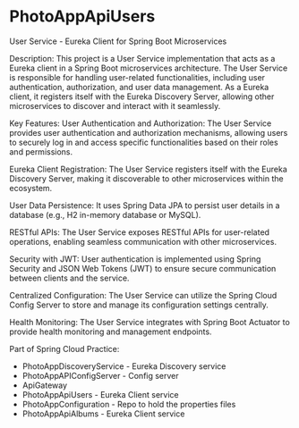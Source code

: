 # PhotoAppApiUsers
 User Service - Eureka Client for Spring Boot Microservices

Description:
This project is a User Service implementation that acts as a Eureka client in a Spring Boot microservices architecture. The User Service is responsible for handling user-related functionalities, including user authentication, authorization, and user data management. As a Eureka client, it registers itself with the Eureka Discovery Server, allowing other microservices to discover and interact with it seamlessly.

Key Features:
User Authentication and Authorization: The User Service provides user authentication and authorization mechanisms, allowing users to securely log in and access specific functionalities based on their roles and permissions.

Eureka Client Registration: The User Service registers itself with the Eureka Discovery Server, making it discoverable to other microservices within the ecosystem.

User Data Persistence: It uses Spring Data JPA to persist user details in a database (e.g., H2 in-memory database or MySQL).

RESTful APIs: The User Service exposes RESTful APIs for user-related operations, enabling seamless communication with other microservices.

Security with JWT: User authentication is implemented using Spring Security and JSON Web Tokens (JWT) to ensure secure communication between clients and the service.

Centralized Configuration: The User Service can utilize the Spring Cloud Config Server to store and manage its configuration settings centrally.

Health Monitoring: The User Service integrates with Spring Boot Actuator to provide health monitoring and management endpoints.

 Part of Spring Cloud Practice:
* PhotoAppDiscoveryService - Eureka Discovery service
* PhotoAppAPIConfigServer - Config server
* ApiGateway
* PhotoAppApiUsers - Eureka Client service
* PhotoAppConfiguration - Repo to hold the properties files
* PhotoAppApiAlbums - Eureka Client service
